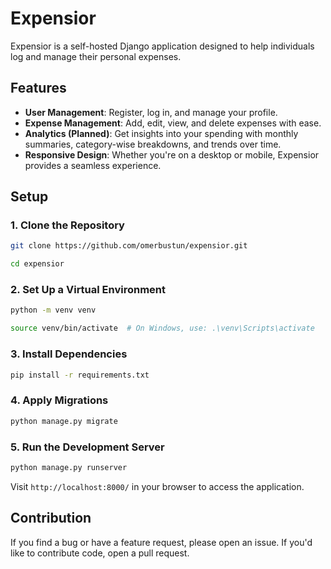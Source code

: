 Expensior
=========

Expensior is a self-hosted Django application designed to help individuals log and manage their personal expenses.

Features
--------

*   **User Management**: Register, log in, and manage your profile.
*   **Expense Management**: Add, edit, view, and delete expenses with ease.
*   **Analytics (Planned)**: Get insights into your spending with monthly summaries, category-wise breakdowns, and trends over time.
*   **Responsive Design**: Whether you're on a desktop or mobile, Expensior provides a seamless experience.

Setup
-----

### 1\. Clone the Repository

```bash
git clone https://github.com/omerbustun/expensior.git
```
```bash
cd expensior
```

### 2\. Set Up a Virtual Environment

```bash
python -m venv venv
```
```bash
source venv/bin/activate  # On Windows, use: .\venv\Scripts\activate
```

### 3\. Install Dependencies

```bash
pip install -r requirements.txt
```

### 4\. Apply Migrations


```bash
python manage.py migrate
```

### 5\. Run the Development Server


```bash
python manage.py runserver
```

Visit `http://localhost:8000/` in your browser to access the application.

Contribution
------------

If you find a bug or have a feature request, please open an issue. If you'd like to contribute code, open a pull request.
